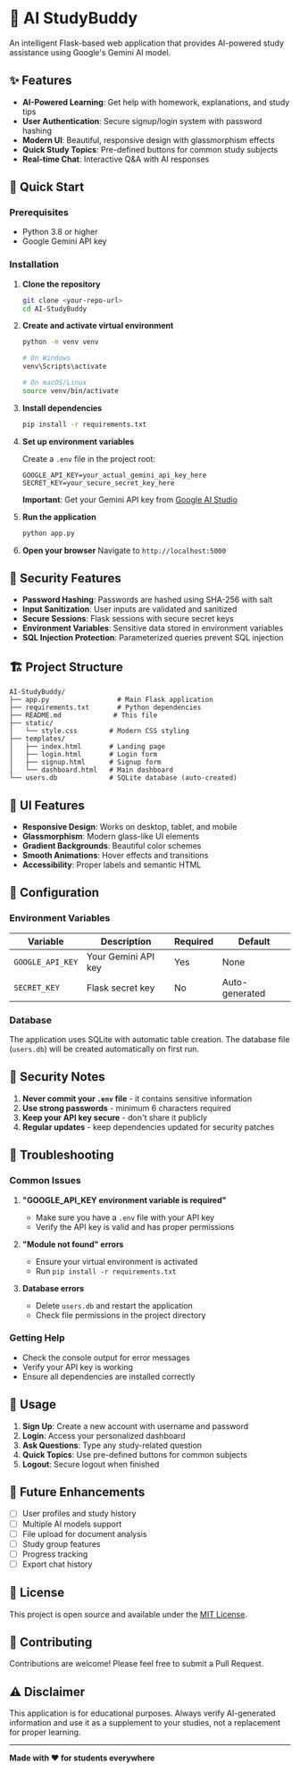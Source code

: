 # 🤖 AI StudyBuddy

An intelligent Flask-based web application that provides AI-powered study assistance using Google's Gemini AI model.

## ✨ Features

- **AI-Powered Learning**: Get help with homework, explanations, and study tips
- **User Authentication**: Secure signup/login system with password hashing
- **Modern UI**: Beautiful, responsive design with glassmorphism effects
- **Quick Study Topics**: Pre-defined buttons for common study subjects
- **Real-time Chat**: Interactive Q&A with AI responses

## 🚀 Quick Start

### Prerequisites

- Python 3.8 or higher
- Google Gemini API key

### Installation

1. **Clone the repository**
   ```bash
   git clone <your-repo-url>
   cd AI-StudyBuddy
   ```

2. **Create and activate virtual environment**
   ```bash
   python -m venv venv
   
   # On Windows
   venv\Scripts\activate
   
   # On macOS/Linux
   source venv/bin/activate
   ```

3. **Install dependencies**
   ```bash
   pip install -r requirements.txt
   ```

4. **Set up environment variables**
   
   Create a `.env` file in the project root:
   ```env
   GOOGLE_API_KEY=your_actual_gemini_api_key_here
   SECRET_KEY=your_secure_secret_key_here
   ```
   
   **Important**: Get your Gemini API key from [Google AI Studio](https://makersuite.google.com/app/apikey)

5. **Run the application**
   ```bash
   python app.py
   ```

6. **Open your browser**
   Navigate to `http://localhost:5000`

## 🔐 Security Features

- **Password Hashing**: Passwords are hashed using SHA-256 with salt
- **Input Sanitization**: User inputs are validated and sanitized
- **Secure Sessions**: Flask sessions with secure secret keys
- **Environment Variables**: Sensitive data stored in environment variables
- **SQL Injection Protection**: Parameterized queries prevent SQL injection

## 🏗️ Project Structure

```
AI-StudyBuddy/
├── app.py                 # Main Flask application
├── requirements.txt       # Python dependencies
├── README.md             # This file
├── static/
│   └── style.css        # Modern CSS styling
├── templates/
│   ├── index.html       # Landing page
│   ├── login.html       # Login form
│   ├── signup.html      # Signup form
│   └── dashboard.html   # Main dashboard
└── users.db             # SQLite database (auto-created)
```

## 🎨 UI Features

- **Responsive Design**: Works on desktop, tablet, and mobile
- **Glassmorphism**: Modern glass-like UI elements
- **Gradient Backgrounds**: Beautiful color schemes
- **Smooth Animations**: Hover effects and transitions
- **Accessibility**: Proper labels and semantic HTML

## 🔧 Configuration

### Environment Variables

| Variable | Description | Required | Default |
|----------|-------------|----------|---------|
| `GOOGLE_API_KEY` | Your Gemini API key | Yes | None |
| `SECRET_KEY` | Flask secret key | No | Auto-generated |

### Database

The application uses SQLite with automatic table creation. The database file (`users.db`) will be created automatically on first run.

## 🚨 Security Notes

1. **Never commit your `.env` file** - it contains sensitive information
2. **Use strong passwords** - minimum 6 characters required
3. **Keep your API key secure** - don't share it publicly
4. **Regular updates** - keep dependencies updated for security patches

## 🐛 Troubleshooting

### Common Issues

1. **"GOOGLE_API_KEY environment variable is required"**
   - Make sure you have a `.env` file with your API key
   - Verify the API key is valid and has proper permissions

2. **"Module not found" errors**
   - Ensure your virtual environment is activated
   - Run `pip install -r requirements.txt`

3. **Database errors**
   - Delete `users.db` and restart the application
   - Check file permissions in the project directory

### Getting Help

- Check the console output for error messages
- Verify your API key is working
- Ensure all dependencies are installed correctly

## 📱 Usage

1. **Sign Up**: Create a new account with username and password
2. **Login**: Access your personalized dashboard
3. **Ask Questions**: Type any study-related question
4. **Quick Topics**: Use pre-defined buttons for common subjects
5. **Logout**: Secure logout when finished

## 🔮 Future Enhancements

- [ ] User profiles and study history
- [ ] Multiple AI models support
- [ ] File upload for document analysis
- [ ] Study group features
- [ ] Progress tracking
- [ ] Export chat history

## 📄 License

This project is open source and available under the [MIT License](LICENSE).

## 🤝 Contributing

Contributions are welcome! Please feel free to submit a Pull Request.

## ⚠️ Disclaimer

This application is for educational purposes. Always verify AI-generated information and use it as a supplement to your studies, not a replacement for proper learning.

---

**Made with ❤️ for students everywhere**
